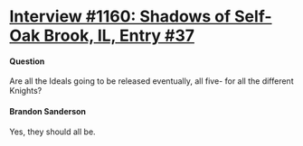 # [Interview #1160: Shadows of Self-Oak Brook, IL, Entry #37](https://www.theoryland.com/intvmain.php?i=1160#37)

#### Question

Are all the Ideals going to be released eventually, all five- for all the different Knights?

#### Brandon Sanderson

Yes, they should all be.

